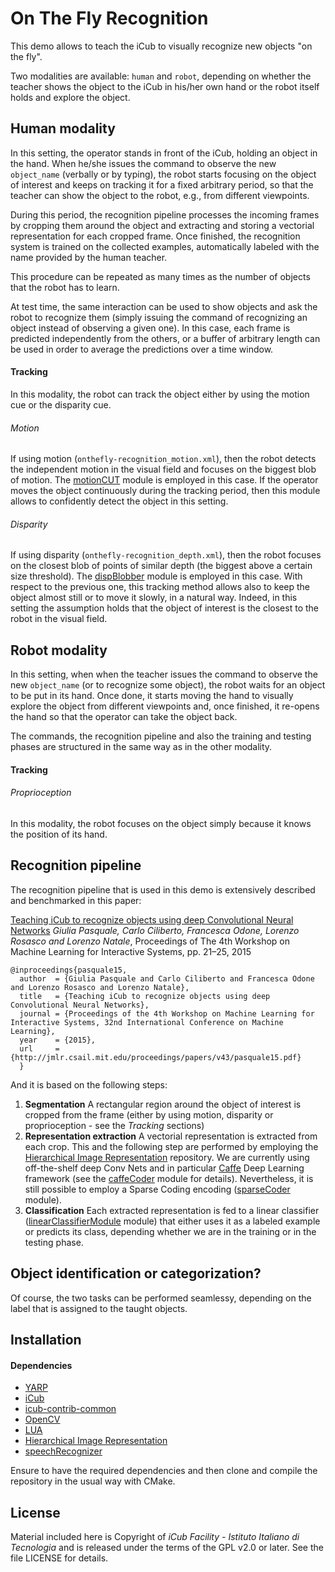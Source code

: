On The Fly Recognition
====================

This demo allows to teach the iCub to visually recognize new objects "on the fly".

Two modalities are available: `human` and `robot`, depending on whether the teacher shows the object to the iCub in his/her own hand or the robot itself holds and explore the object.

## Human modality

In this setting, the operator stands in front of the iCub, holding an object in the hand. When he/she issues the command to observe the new `object_name` (verbally or by typing), the robot starts focusing on the object of interest and keeps on tracking it for a fixed arbitrary period, so that the teacher can show the object to the robot, e.g., from different viewpoints. 

During this period, the recognition pipeline processes the incoming frames by cropping them around the object and extracting and storing a vectorial representation for each cropped frame. Once finished, the recognition system is trained on the collected examples, automatically labeled with the name provided by the human teacher.

This procedure can be repeated as many times as the number of objects that the robot has to learn.

At test time, the same interaction can be used to show objects and ask the robot to recognize them (simply issuing the command of recognizing an object instead of observing a given one). In this case, each frame is predicted independently from the others, or a buffer of arbitrary length can be used in order to average the predictions over a time window.

#### Tracking

In this modality, the robot can track the object either by using the motion cue or the disparity cue. 

###### Motion

If using motion (`onthefly-recognition_motion.xml`), then the robot detects the independent motion in the visual field and focuses on the biggest blob of motion. The [motionCUT](http://wiki.icub.org/brain/group__motionCUT.html) module is employed in this case. If the operator moves the object continuously during the tracking period, then this module allows to confidently detect the object in this setting.

###### Disparity

If using disparity (`onthefly-recognition_depth.xml`), then the robot focuses on the closest blob of points of similar depth (the biggest above a certain size threshold). The [dispBlobber](https://github.com/robotology/segmentation/tree/master/dispBlobber) module is employed in this case. With respect to the previous one, this tracking method allows also to keep the object almost still or to move it slowly, in a natural way. Indeed, in this setting the assumption holds that the object of interest is the closest to the robot in the visual field.

## Robot modality

In this setting, when when the teacher issues the command to observe the new `object_name` (or to recognize some object), the robot waits for an object to be put in its hand. Once done, it starts moving the hand to visually explore the object from different viewpoints and, once finished, it re-opens the hand so that the operator can take the object back.

The commands, the recognition pipeline and also the training and testing phases are structured in the same way as in the other modality.

#### Tracking

###### Proprioception 

In this modality, the robot focuses on the object simply because it knows the position of its hand.

## Recognition pipeline
 
The recognition pipeline that is used in this demo is extensively described and benchmarked in this paper: 

[Teaching iCub to recognize objects using deep Convolutional Neural Networks](http://jmlr.csail.mit.edu/proceedings/papers/v43/pasquale15.pdf) *Giulia Pasquale, Carlo Ciliberto, Francesca Odone, Lorenzo Rosasco and Lorenzo Natale*, 
Proceedings of The 4th Workshop on Machine Learning for Interactive Systems, pp. 21–25, 2015

    @inproceedings{pasquale15,
      author  = {Giulia Pasquale and Carlo Ciliberto and Francesca Odone and Lorenzo Rosasco and Lorenzo Natale},
      title   = {Teaching iCub to recognize objects using deep Convolutional Neural Networks},
      journal = {Proceedings of the 4th Workshop on Machine Learning for Interactive Systems, 32nd International Conference on Machine Learning},
      year    = {2015},
      url     = {http://jmlr.csail.mit.edu/proceedings/papers/v43/pasquale15.pdf}
      }

And it is based on the following steps:

1. **Segmentation** A rectangular region around the object of interest is cropped from the frame (either by using motion, disparity or proprioception - see the *Tracking* sections)
2. **Representation extraction** A vectorial representation is extracted from each crop. This and the following step are performed by employing the [Hierarchical Image Representation](https://github.com/robotology/himrep) repository. We are currently using off-the-shelf deep Conv Nets and in particular [Caffe](http://caffe.berkeleyvision.org/) Deep Learning framework (see the [caffeCoder](https://github.com/robotology/himrep) module for details). Nevertheless, it is still possible to employ a Sparse Coding encoding ([sparseCoder](https://github.com/robotology/himrep) module).
3. **Classification** Each extracted representation is fed to a linear classifier ([linearClassifierModule](https://github.com/robotology/himrep) module) that either uses it as a labeled example or predicts its class, depending whether we are in the training or in the testing phase. 

## Object identification or categorization?

Of course, the two tasks can be performed seamlessy, depending on the label that is assigned to the taught objects. 

## Installation

#### Dependencies

- [YARP](https://github.com/robotology/yarp)
- [iCub](https://github.com/robotology/icub-main)
- [icub-contrib-common](https://github.com/robotology/icub-contrib-common)
- [OpenCV](http://opencv.org/downloads.html)
- [LUA](http://www.lua.org/download.html)
- [Hierarchical Image Representation](https://github.com/robotology/himrep)
- [speechRecognizer](https://github.com/robotology/speech)

Ensure to have the required dependencies and then clone and compile the repository in the usual way with CMake.

## License

Material included here is Copyright of _iCub Facility - Istituto Italiano di Tecnologia_ and is released under the terms of the GPL v2.0 or later. See the file LICENSE for details.
